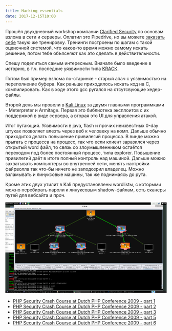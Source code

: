 ```yaml
---
title: Hacking essentials
date: 2017-12-15T10:00
---
```


Прошёл двухдневный workshop компании [Clarified Security](https://www.clarifiedsecurity.com/) по основам взлома в сети и серверы. Оплатил это Pipedrive, но вы можете [заказать себе](https://oppia.ee/) такую же тренировку. Тренинги построены по шагам с такой оценочной системой, что какое-то время можно самому искать решение, потом тебе объясняют как это сделать в действительности.

Спешу поделиться самым интересным. Вначале было введение в историю, в т.ч. последние уязвимости типа [KRACK](https://www.krackattacks.com/). 

Потом был пример взлома по-старинке - старый апач с уязвимостью на переполнение буфера. Как раньше приходилось искать код на C, компилировать. Как в ходе этого gcc ругался на отсутсвующие хедер-файлы.

Второй день мы провели в [Kali Linux](https://www.offensive-security.com/kali-linux-vmware-virtualbox-image-download/) за двумя главными программками - Meterpreter и Armitage. Первая это библиотека эксплоитов с их поддержкой в виде сервера, а вторая это UI для управления атакой.

Итог пугающий. Уязвимости в java, flash и прочих неизвестных 0-day штуках позволяет влезть через веб к человеку на комп. Дальше обычно приходится делать повышение привилегий процесса. В винде можно прыгать с процесса на процесс, так что если клиент заразился через открытый word файл, то связь со злоумышленником остаётся переходом под более постоянный процесс, типа explorer. Повышение привилегий даёт в итоге полный контроль над машиной. Дальше можно захватывать компьютеры во внутренней сети, менять настройки файрволла так что-бы ничего не заподозрил владелец. Можно взламывать и линуксовые машины, так же поднимаясь до рута.

Кроме этих двух утилит в Kali предустановлены wordlistы, с которыми можно перебирать пароли к линуксовым shadow-файлам, есть сканеры путей для вебсайта и проч.

![](img/armitage.png)

- [PHP Security Crash Course at Dutch PHP Conference 2009 - part 1](img/96.pdf)
- [PHP Security Crash Course at Dutch PHP Conference 2009 - part 2](img/97.pdf)
- [PHP Security Crash Course at Dutch PHP Conference 2009 - part 3](img/98.pdf)
- [PHP Security Crash Course at Dutch PHP Conference 2009 - part 5](img/99.pdf)
- [PHP Security Crash Course at Dutch PHP Conference 2009 - part 6](img/100.pdf)

